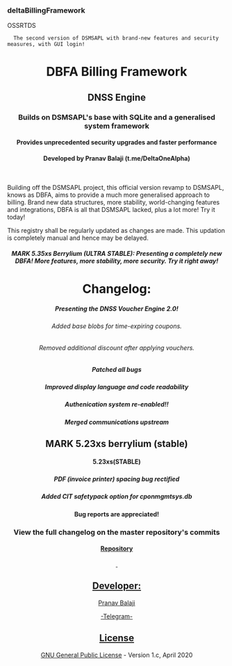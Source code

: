 ### deltaBillingFramework


OSSRTDS
      
      The second version of DSMSAPL with brand-new features and security measures, with GUI login!
<h1 align="center">DBFA Billing Framework</h1>
<h2 align="center">DNSS Engine</h2>
<h3 align="center">Builds on DSMSAPL's base with SQLite and a generalised system framework</h3>
<h4 align="center">Provides unprecedented security upgrades and faster performance</h4>
<h4 align="center">Developed by Pranav Balaji (t.me/DeltaOneAlpha)</h4>
<p align="center">&nbsp;</p>


Building off the DSMSAPL project, this official version revamp to DSMSAPL, knows as DBFA, aims to provide a much more generalised approach to billing. Brand new data structures, more stability, world-changing features and integrations, DBFA is all that DSMSAPL lacked, plus a lot more! Try it today!

This registry shall be regularly updated as changes are made. This updation is completely manual and hence may be delayed.



<h5 align="center">MARK 5.35xs Berrylium (ULTRA STABLE): Presenting a completely new DBFA! More features, more stability, more security. Try it right away! </h5>
<h4> </h4>
<h1 align="center">Changelog:</h1>
<h5 align="center">Presenting the DNSS Voucher Engine 2.0! </h5>
<h6 align="center">Added base blobs for time-expiring coupons. </h6>
<h6 align="center">Removed additional discount after applying vouchers.</h6>

<h5 align="center">Patched all bugs</h5>
<h5 align="center">Improved display language and code readability</h5>
<h5 align="center">Authenication system re-enabled!!</h5>
<h5 align="center">Merged communications upstream </h5>
<h2 align="center">MARK 5.23xs berrylium (stable) </h2>
<h4 align="center">5.23xs(STABLE) </h4>
<h5 align="center">  </h5>
<h5 align="center"> PDF (invoice printer) spacing bug rectified </h5>
<h5 align="center"> Added CIT safetypack option for cponmgmtsys.db </h5>
<h4 align="center">Bug reports are appreciated!</h4>
<h3 align="center">View the full changelog on the master repository's commits</h3>
<h4 align="center"><a href="https://github.com/deltaonealpha/DBFA/">Repository</h4>
<p align="center">&nbsp;</p>
<h2 align="center">Developer:</h2>
<p align="center">Pranav Balaji</p>
<p align="center"><a href="https://t.me/DeltaOneAlpha">-Telegram-</p>
<h2 align="center">License</h2></p>

<p align="center"><a href="https://github.com/deltaonealpha/deltaBillingFramework/blob/master/LICENSE">GNU General Public License</a> - Version 1.c, April 2020</p <a href="https://t.me/DeltaOneAlpha">
